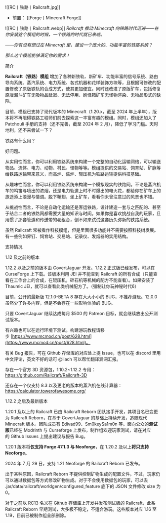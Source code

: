 ![[RC丨铁路丨Railcraft.jpg]]
- 前置：
 [[Forge丨Minecraft Forge]]

![[RC丨铁路丨Railcraft.webp]]
_Railcraft 推动 Minecraft 向铁路时代迈进——在你安装这个模组的时候，一个铁路的时代就已来临。_

_——你有没有想过在 Minecraft 里，建设一个庞大的、功能丰富的铁路系统？_

_那么这个模组能够满足你的需求！_

简介

**Railcraft（铁路）模组** 增加了各种新铁轨、新矿车、功能丰富的信号系统、路由导向系统、蒸汽系统、电力系统、各式机器和花样装饰方块等，且根据可修改的配置修改了原版铁轨的合成方式，使其更加便宜。同时还改进了原版矿车，包括修复原版漏斗矿车无吸物品延迟、无法停用、刷怪箱矿车无怪物渲染、无物品形式的缺陷。

目前，模组已支持了现代版本的 Minecraft（1.20.x，截至 2024 年上半年），版本将不再阻碍铁路工程师们前去探索这一丰富有趣的模组。同时，模组还加入了 Patchouli 手册的支持（还不完善，截至 2024 年 2 月），降低了学习门槛。天时地利，还不来尝试一下？

铁路有什么用？

好问题。

从实用性而言，你可以利用铁路系统来构建一个完整的自动化运输网络，可以输送物品、流体、电力、动物、村民、怪物等等。模组提供的交易站、饲育站、矿脉等给铁路运输带来意义，而高炉、焦炉、辊压机为铁路运输提供科技基础。  

从趣味性而言，你可以利用铁路系统来构建一个模拟现实的铁路网。不论是蒸汽机车的鸣笛与喷出的浓烟，还是电力轨道上时不时爆出的电火花，都给你在矿车上的旅途添上浪漫与情调。脱下鞘翅，坐上矿车，看看你未曾注意过的风景也不错。

从挑战性而言，不论是自动化运输还是客运铁路，设计建造一套与之匹配的、甚至于结合二者的铁路网都需要大量的知识与时间。如果你是喜欢挑战自我的玩家，且用惯了那套管道和传送带的老组合，倒不如来试试这套历久弥新的铁路系统。

虽然 Railcraft 常被看作科技模组，但是里面很多功能并不需要按照科技树发展。有一些例如界钉、饲育站、交易站、记录仪、发烟器的实用结构。

  

支持情况

1.12 及之前的版本

1.12.2 以及之前的版本由 CovertJaguar 开发。1.12.2 正式版已经发布，可以在 CurseForge 上下载。该版本利用 JEI 并不能查到 Railcraft 的所有合成（只能查看在工作台上的合成，在辊压机，碎石机等机械的配方不能查看）。如果安装了 Thaumic JEI，就可以查看此类机械配方了。（强制让你玩神秘时代6）

  

目前，公开的最新版 12.1.0-BETA 8 存在大大小小的 BUG，不推荐游玩。12.0.0 虽然少了许多内容，但是不会存在一些影响体验的 BUG。

  

只要 CovertJaguar 继续达成每月 $500 的 Patreon 目标，就会继续放出公开测试版本。  

有兴趣也可以在运行环境下测试。构建游玩教程请移步 [https://www.mcmod.cn/post/628.html](https://www.mcmod.cn/post/628.html)。

有关 Bug 报告，可在 Github 存储库的对应处上提 Issue，也可以在 discord 里用中文评论，英文不好的话可 @liach 可以帮忙翻译漏洞汇报。

  

存在一个官方 3D 资源包，1.10.2~1.12.2 专用：https://github.com/Railcraft/Railcraft-3D

还存在一个仅支持 8.3 以及更老的版本的蒸汽机在线计算器：https://calculator.towerofawesome.org/

  

1.12.2 之后及最新版本

1.20.1 及以上的 Railcraft 已由 Railcraft Reborn 团队接手开发，其项目名已变更为 Railcraft Reborn，在基于 CovertJaguar 的基础上持续开发，追随现代 Minecraft 版本。团队成员有 Edivad99、Sm0keySa1m0n 等。面向公众的**测试版**已经在 Modrinth 与 Curseforge 上发布，制作组欢迎玩家测试，请在对应的 Github Issues 上提出建议与报告 Bug。

  

1.20.1 版本将**仅支持 Forge 47.1.3 与 Neoforge**，在 1.20.2 及以上**将只支持 Neoforge**。

2024 年 7 月 29 日，支持 1.21 Neoforge 的 Railcraft Reborn 已发布。

  

出于某种原因，Railcraft Reborn 不提供控制矿物生成的配置文件。不过，玩家仍可以通过数据包等方式修改矿物生成。对于不会使用数据包的玩家，可以去 .jar/data/railcraft/worldgen/configured_feature 底下的 JSON 文件修改 size 为 0。

  

对于之前以 RC13 名义在 Github 存储库上开发并发布测试版的 Railcraft，此系 Railcraft Reborn 早期测试，大多极不稳定，不适合游玩。这些版本对应 1.16 至 1.19，目前已被制作组全部删除。